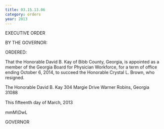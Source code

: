 ```yaml
---
title: 03.15.13.06
category: orders
year: 2013
---
```

 

EXECUTIVE ORDER

BY THE GOVERNOR:

ORDERED:

That the Honorable David B. Kay of Bibb County, Georgia, is
appointed as a member of the Georgia Board for Physician
Workforce, for a term of office ending October 6, 2014, to succeed
the Honorable Crystal L. Brown, who resigned.

The Honorable David B. Kay
304 Margie Drive
Warner Robins, Georgia 31088

This ﬁfteenth day of March, 2013

mmM\DwL

GOVERNOR

